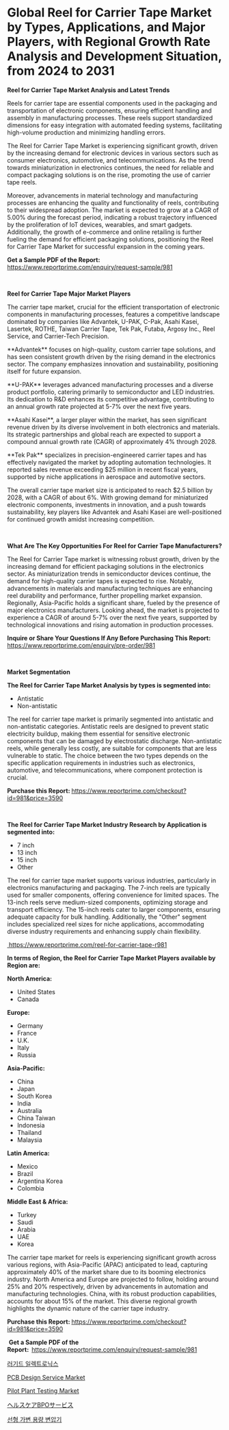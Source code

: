 <p><h1>Global Reel for Carrier Tape Market by Types, Applications, and Major Players, with Regional Growth Rate Analysis and Development Situation, from 2024 to 2031</h1></p><p><strong>Reel for Carrier Tape Market Analysis and Latest Trends</strong></p>
<p><p>Reels for carrier tape are essential components used in the packaging and transportation of electronic components, ensuring efficient handling and assembly in manufacturing processes. These reels support standardized dimensions for easy integration with automated feeding systems, facilitating high-volume production and minimizing handling errors.</p><p>The Reel for Carrier Tape Market is experiencing significant growth, driven by the increasing demand for electronic devices in various sectors such as consumer electronics, automotive, and telecommunications. As the trend towards miniaturization in electronics continues, the need for reliable and compact packaging solutions is on the rise, promoting the use of carrier tape reels. </p><p>Moreover, advancements in material technology and manufacturing processes are enhancing the quality and functionality of reels, contributing to their widespread adoption. The market is expected to grow at a CAGR of 5.00% during the forecast period, indicating a robust trajectory influenced by the proliferation of IoT devices, wearables, and smart gadgets. Additionally, the growth of e-commerce and online retailing is further fueling the demand for efficient packaging solutions, positioning the Reel for Carrier Tape Market for successful expansion in the coming years.</p></p>
<p><strong>Get a Sample PDF of the Report:&nbsp;</strong> <a href="https://www.reportprime.com/enquiry/request-sample/981">https://www.reportprime.com/enquiry/request-sample/981</a></p>
<p>&nbsp;</p>
<p><strong>Reel for Carrier Tape Major Market Players</strong></p>
<p><p>The carrier tape market, crucial for the efficient transportation of electronic components in manufacturing processes, features a competitive landscape dominated by companies like Advantek, U-PAK, C-Pak, Asahi Kasei, Lasertek, ROTHE, Taiwan Carrier Tape, Tek Pak, Futaba, Argosy Inc., Reel Service, and Carrier-Tech Precision.</p><p>**Advantek** focuses on high-quality, custom carrier tape solutions, and has seen consistent growth driven by the rising demand in the electronics sector. The company emphasizes innovation and sustainability, positioning itself for future expansion. </p><p>**U-PAK** leverages advanced manufacturing processes and a diverse product portfolio, catering primarily to semiconductor and LED industries. Its dedication to R&D enhances its competitive advantage, contributing to an annual growth rate projected at 5-7% over the next five years.</p><p>**Asahi Kasei**, a larger player within the market, has seen significant revenue driven by its diverse involvement in both electronics and materials. Its strategic partnerships and global reach are expected to support a compound annual growth rate (CAGR) of approximately 4% through 2028.</p><p>**Tek Pak** specializes in precision-engineered carrier tapes and has effectively navigated the market by adopting automation technologies. It reported sales revenue exceeding $25 million in recent fiscal years, supported by niche applications in aerospace and automotive sectors.</p><p>The overall carrier tape market size is anticipated to reach $2.5 billion by 2028, with a CAGR of about 6%. With growing demand for miniaturized electronic components, investments in innovation, and a push towards sustainability, key players like Advantek and Asahi Kasei are well-positioned for continued growth amidst increasing competition.</p></p>
<p>&nbsp;</p>
<p><strong>What Are The Key Opportunities For Reel for Carrier Tape Manufacturers?</strong></p>
<p><p>The Reel for Carrier Tape market is witnessing robust growth, driven by the increasing demand for efficient packaging solutions in the electronics sector. As miniaturization trends in semiconductor devices continue, the demand for high-quality carrier tapes is expected to rise. Notably, advancements in materials and manufacturing techniques are enhancing reel durability and performance, further propelling market expansion. Regionally, Asia-Pacific holds a significant share, fueled by the presence of major electronics manufacturers. Looking ahead, the market is projected to experience a CAGR of around 5-7% over the next five years, supported by technological innovations and rising automation in production processes.</p></p>
<p><strong>Inquire or Share Your Questions If Any Before Purchasing This Report:</strong> <a href="https://www.reportprime.com/enquiry/pre-order/981">https://www.reportprime.com/enquiry/pre-order/981</a></p>
<p>&nbsp;</p>
<p><strong>Market Segmentation</strong></p>
<p><strong>The Reel for Carrier Tape Market Analysis by types is segmented into:</strong></p>
<p><ul><li>Antistatic</li><li>Non-antistatic</li></ul></p>
<p><p>The reel for carrier tape market is primarily segmented into antistatic and non-antistatic categories. Antistatic reels are designed to prevent static electricity buildup, making them essential for sensitive electronic components that can be damaged by electrostatic discharge. Non-antistatic reels, while generally less costly, are suitable for components that are less vulnerable to static. The choice between the two types depends on the specific application requirements in industries such as electronics, automotive, and telecommunications, where component protection is crucial.</p></p>
<p><strong>Purchase this Report:&nbsp;</strong><a href="https://www.reportprime.com/checkout?id=981&price=3590">https://www.reportprime.com/checkout?id=981&price=3590</a></p>
<p>&nbsp;</p>
<p><strong>The Reel for Carrier Tape Market Industry Research by Application is segmented into:</strong></p>
<p><ul><li>7 inch</li><li>13 inch</li><li>15 inch</li><li>Other</li></ul></p>
<p><p>The reel for carrier tape market supports various industries, particularly in electronics manufacturing and packaging. The 7-inch reels are typically used for smaller components, offering convenience for limited spaces. The 13-inch reels serve medium-sized components, optimizing storage and transport efficiency. The 15-inch reels cater to larger components, ensuring adequate capacity for bulk handling. Additionally, the "Other" segment includes specialized reel sizes for niche applications, accommodating diverse industry requirements and enhancing supply chain flexibility.</p></p>
<p><a href="https://www.reportprime.com/reel-for-carrier-tape-r981">&nbsp;https://www.reportprime.com/reel-for-carrier-tape-r981</a></p>
<p><strong>In terms of Region, the Reel for Carrier Tape Market Players available by Region are:</strong></p>
<p>
    <p> <strong> North America: </strong>
        <ul>
            <li>United States</li>
            <li>Canada</li>
        </ul>
        </p> 
    <p> <strong> Europe: </strong>
        <ul>
            <li>Germany</li>
            <li>France</li>
            <li>U.K.</li>
            <li>Italy</li>
            <li>Russia</li>
        </ul>
        </p> 
    <p> <strong> Asia-Pacific: </strong>
        <ul>
            <li>China</li>
            <li>Japan</li>
            <li>South Korea</li>
            <li>India</li>
            <li>Australia</li>
            <li>China Taiwan</li>
            <li>Indonesia</li>
            <li>Thailand</li>
            <li>Malaysia</li>
        </ul>
        </p> 
    <p> <strong> Latin America: </strong>
        <ul>
            <li>Mexico</li>
            <li>Brazil</li>
            <li>Argentina Korea</li>
            <li>Colombia</li>
        </ul>
        </p> 
    <p> <strong> Middle East & Africa: </strong>
        <ul>
            <li>Turkey</li>
            <li>Saudi</li>
            <li>Arabia</li>
            <li>UAE</li>
            <li>Korea</li>
        </ul>
    </p>
    </p>
<p><p>The carrier tape market for reels is experiencing significant growth across various regions, with Asia-Pacific (APAC) anticipated to lead, capturing approximately 40% of the market share due to its booming electronics industry. North America and Europe are projected to follow, holding around 25% and 20% respectively, driven by advancements in automation and manufacturing technologies. China, with its robust production capabilities, accounts for about 15% of the market. This diverse regional growth highlights the dynamic nature of the carrier tape industry.</p></p>
<p><strong>Purchase this Report: </strong><a href="https://www.reportprime.com/checkout?id=981&price=3590">https://www.reportprime.com/checkout?id=981&price=3590</a></p>
<p>&nbsp;<strong>Get a Sample PDF of the Report:&nbsp;&nbsp;</strong><a href="https://www.reportprime.com/enquiry/request-sample/981">https://www.reportprime.com/enquiry/request-sample/981</a></p>
<p><strong></strong></p>
<p><p><a href="https://medium.com/@scothall80/%ED%97%98%EB%82%9C%ED%95%9C-%EC%A0%84%EC%9E%90-%EC%8B%9C%EC%9E%A5-%ED%83%90%EC%83%89-2024%EB%85%84%EB%B6%80%ED%84%B0-2031%EB%85%84%EA%B9%8C%EC%A7%80%EC%9D%98-%EC%A0%84%EB%AC%B8%EA%B0%80-%EB%B6%84%EC%84%9D-%EB%B0%8F-%EC%8B%9C%EC%9E%A5-%EC%A0%84%EB%A7%9D-40f8d7e3ab72">러기드 일렉트로닉스</a></p><p><a href="https://medium.com/@matianey76856/global-pcb-design-service-market-opportunities-and-market-challenges-2024-2031-ad3600c1dc51">PCB Design Service Market</a></p><p><a href="https://medium.com/@kaceyrath_40350/future-ready-strategic-insights-into-the-global-pilot-plant-testing-market-2024-2031-90e94793b2a2">Pilot Plant Testing Market</a></p><p><a href="https://medium.com/@samleite85/%E3%83%98%E3%83%AB%E3%82%B9%E3%82%B1%E3%82%A2bpo%E3%82%B5%E3%83%BC%E3%83%93%E3%82%B9%E5%B8%82%E5%A0%B4%E3%81%AE%E3%83%8A%E3%83%93%E3%82%B2%E3%83%BC%E3%82%B7%E3%83%A7%E3%83%B3-2024%E5%B9%B4%E3%81%8B%E3%82%892031%E5%B9%B4%E3%81%BE%E3%81%A7%E3%81%AE%E5%B0%82%E9%96%80%E7%9A%84%E5%88%86%E6%9E%90%E3%81%A8%E5%B8%82%E5%A0%B4%E4%BA%88%E6%B8%AC-72c8cc32a3b1">ヘルスケアBPOサービス</a></p><p><a href="https://medium.com/@scothall80/%EC%84%A0%ED%98%95-%EA%B0%80%EB%B3%80-%EB%B3%80%EC%9C%84-%EB%B3%80%ED%99%98%EA%B8%B0-%EC%8B%9C%EC%9E%A5-%EA%B8%80%EB%A1%9C%EB%B2%8C-%EB%B0%8F-%EC%A7%80%EC%97%AD-%EB%B6%84%EC%84%9D-%EC%A7%80%EC%97%AD-%EA%B5%AD%EA%B0%80-%EC%88%98%EC%A4%80-%EB%B6%84%EC%84%9D-%EB%B0%8F-%EA%B2%BD%EC%9F%81-%ED%99%98%EA%B2%BD%EC%97%90-%EC%B4%88%EC%A0%90-%EB%B6%84%EC%84%9D-%EB%B0%8F-%EC%98%88%EC%B8%A1-2024-2031-0be817136a49">선형 가변 용량 변압기</a></p></p>